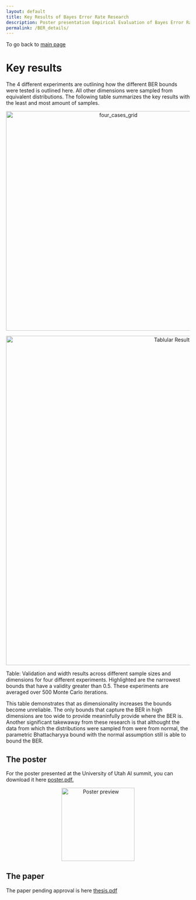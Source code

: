```yaml
---
layout: default
title: Key Results of Bayes Error Rate Research  
description: Poster presentation Empirical Evaluation of Bayes Error Rate Bounds in Binary Classification
permalink: /BER_details/
---
```


To go back to [main page](/)

# Key results
The 4 different experiments are outlining how the different BER bounds were tested is outlined here. All other dimensions were sampled from equivalent distributions.  The following table summarizes the key results with the least and most amount of samples. 

<p align="center">
<img src="https://github.com/user-attachments/assets/78d4b5c4-ef18-4a1b-9232-7bdb6115005e" alt="four_cases_grid" width="600"/>
</p>

<p align="center">
 <img src="https://github.com/user-attachments/assets/eeec758b-7045-4f15-8b91-221681eec041" alt="Tablular Results" width="900"/>
 </p>

 Table: Validation and width results across different sample sizes and dimensions for four different experiments. Highlighted are
the narrowest bounds that have a validity greater than 0.5. These experiments are averaged over 500 Monte Carlo iterations.


This table demonstrates that as dimensionality increases the bounds become unreliable. The only bounds that capture the BER in high dimensions are too wide to provide meaninfully provide where the BER is.  Another significant takewaway from these research is that althought the data from which the distributions were sampled from were from normal, the parametric Bhattacharyya bound with the normal assumption still is able to bound the BER.

## The poster

For the poster presented at the University of Utah AI summit, you can download it here [poster.pdf.](https://github.com/user-attachments/files/20787933/poster_U_AI_summit.-.updated.pdf)

<p align="center">
 <img src="https://github.com/user-attachments/assets/4295efb5-65cf-447f-a069-4efaf518d0ab" alt="Poster preview" width="200"/>
 </p>


## The paper

The paper pending approval is here [thesis.pdf](https://github.com/user-attachments/files/20680357/thesis_pending.pdf)

